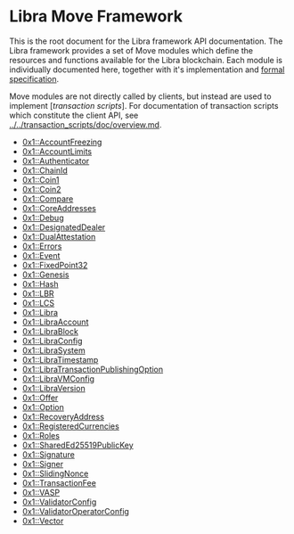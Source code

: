 
<a name="@Libra_Move_Framework_0"></a>

# Libra Move Framework


This is the root document for the Libra framework API documentation. The Libra framework provides a set of Move
modules which define the resources and functions available for the Libra blockchain. Each module is individually
documented here, together with it's implementation and [formal specification](../../../move-prover/doc/user/spec-lang.md).

Move modules are not directly called by clients, but instead are used to implement [*transaction scripts*].
For documentation of transaction scripts which constitute the client API, see
[../../transaction_scripts/doc/overview.md](../../transaction_scripts/doc/overview.md).

-  [0x1::AccountFreezing](AccountFreezing.md#0x1_AccountFreezing)
-  [0x1::AccountLimits](AccountLimits.md#0x1_AccountLimits)
-  [0x1::Authenticator](Authenticator.md#0x1_Authenticator)
-  [0x1::ChainId](ChainId.md#0x1_ChainId)
-  [0x1::Coin1](Coin1.md#0x1_Coin1)
-  [0x1::Coin2](Coin2.md#0x1_Coin2)
-  [0x1::Compare](Compare.md#0x1_Compare)
-  [0x1::CoreAddresses](CoreAddresses.md#0x1_CoreAddresses)
-  [0x1::Debug](Debug.md#0x1_Debug)
-  [0x1::DesignatedDealer](DesignatedDealer.md#0x1_DesignatedDealer)
-  [0x1::DualAttestation](DualAttestation.md#0x1_DualAttestation)
-  [0x1::Errors](Errors.md#0x1_Errors)
-  [0x1::Event](Event.md#0x1_Event)
-  [0x1::FixedPoint32](FixedPoint32.md#0x1_FixedPoint32)
-  [0x1::Genesis](Genesis.md#0x1_Genesis)
-  [0x1::Hash](Hash.md#0x1_Hash)
-  [0x1::LBR](LBR.md#0x1_LBR)
-  [0x1::LCS](LCS.md#0x1_LCS)
-  [0x1::Libra](Libra.md#0x1_Libra)
-  [0x1::LibraAccount](LibraAccount.md#0x1_LibraAccount)
-  [0x1::LibraBlock](LibraBlock.md#0x1_LibraBlock)
-  [0x1::LibraConfig](LibraConfig.md#0x1_LibraConfig)
-  [0x1::LibraSystem](LibraSystem.md#0x1_LibraSystem)
-  [0x1::LibraTimestamp](LibraTimestamp.md#0x1_LibraTimestamp)
-  [0x1::LibraTransactionPublishingOption](LibraTransactionPublishingOption.md#0x1_LibraTransactionPublishingOption)
-  [0x1::LibraVMConfig](LibraVMConfig.md#0x1_LibraVMConfig)
-  [0x1::LibraVersion](LibraVersion.md#0x1_LibraVersion)
-  [0x1::Offer](Offer.md#0x1_Offer)
-  [0x1::Option](Option.md#0x1_Option)
-  [0x1::RecoveryAddress](RecoveryAddress.md#0x1_RecoveryAddress)
-  [0x1::RegisteredCurrencies](RegisteredCurrencies.md#0x1_RegisteredCurrencies)
-  [0x1::Roles](Roles.md#0x1_Roles)
-  [0x1::SharedEd25519PublicKey](SharedEd25519PublicKey.md#0x1_SharedEd25519PublicKey)
-  [0x1::Signature](Signature.md#0x1_Signature)
-  [0x1::Signer](Signer.md#0x1_Signer)
-  [0x1::SlidingNonce](SlidingNonce.md#0x1_SlidingNonce)
-  [0x1::TransactionFee](TransactionFee.md#0x1_TransactionFee)
-  [0x1::VASP](VASP.md#0x1_VASP)
-  [0x1::ValidatorConfig](ValidatorConfig.md#0x1_ValidatorConfig)
-  [0x1::ValidatorOperatorConfig](ValidatorOperatorConfig.md#0x1_ValidatorOperatorConfig)
-  [0x1::Vector](Vector.md#0x1_Vector)
